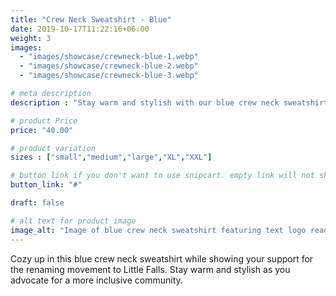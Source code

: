 ```yaml
---
title: "Crew Neck Sweatshirt - Blue"
date: 2019-10-17T11:22:16+06:00
weight: 3
images: 
  - "images/showcase/crewneck-blue-1.webp"
  - "images/showcase/crewneck-blue-2.webp"
  - "images/showcase/crewneck-blue-3.webp"

# meta description
description : "Stay warm and stylish with our blue crew neck sweatshirt supporting the Little Falls renaming movement"

# product Price
price: "40.00"

# product variation
sizes : ["small","medium","large","XL","XXL"]

# button link if you don't want to use snipcart. empty link will not show button
button_link: "#"

draft: false

# alt text for product image
image_alt: "Image of blue crew neck sweatshirt featuring text logo reading Little Falls VA - A Name for All."
---
```


Cozy up in this blue crew neck sweatshirt while showing your support for the renaming movement to Little Falls. Stay warm and stylish as you advocate for a more inclusive community.